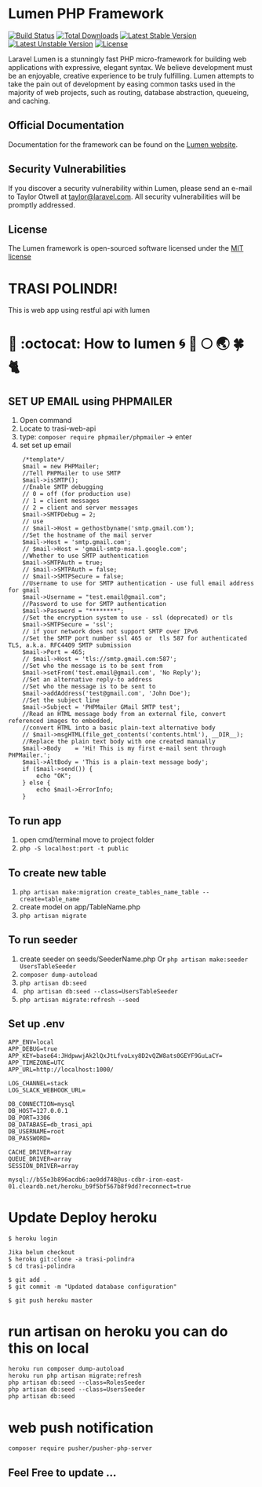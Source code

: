 # Lumen PHP Framework

[![Build Status](https://travis-ci.org/laravel/lumen-framework.svg)](https://travis-ci.org/laravel/lumen-framework)
[![Total Downloads](https://poser.pugx.org/laravel/lumen-framework/d/total.svg)](https://packagist.org/packages/laravel/lumen-framework)
[![Latest Stable Version](https://poser.pugx.org/laravel/lumen-framework/v/stable.svg)](https://packagist.org/packages/laravel/lumen-framework)
[![Latest Unstable Version](https://poser.pugx.org/laravel/lumen-framework/v/unstable.svg)](https://packagist.org/packages/laravel/lumen-framework)
[![License](https://poser.pugx.org/laravel/lumen-framework/license.svg)](https://packagist.org/packages/laravel/lumen-framework)

Laravel Lumen is a stunningly fast PHP micro-framework for building web applications with expressive, elegant syntax. We believe development must be an enjoyable, creative experience to be truly fulfilling. Lumen attempts to take the pain out of development by easing common tasks used in the majority of web projects, such as routing, database abstraction, queueing, and caching.

## Official Documentation

Documentation for the framework can be found on the [Lumen website](http://lumen.laravel.com/docs).

## Security Vulnerabilities

If you discover a security vulnerability within Lumen, please send an e-mail to Taylor Otwell at taylor@laravel.com. All security vulnerabilities will be promptly addressed.

## License

The Lumen framework is open-sourced software licensed under the [MIT license](http://opensource.org/licenses/MIT)


# TRASI POLINDR!
This is web app using restful api with lumen

# :trident: :octocat: How to lumen :cyclone: :banana: :full_moon: :earth_asia: :four_leaf_clover: :cat2:

## SET UP EMAIL using PHPMAILER
1. Open command
2. Locate to trasi-web-api
3. type: ```composer require phpmailer/phpmailer``` -> enter
4. set set up email
```
    /*template*/
    $mail = new PHPMailer;
    //Tell PHPMailer to use SMTP
    $mail->isSMTP();
    //Enable SMTP debugging
    // 0 = off (for production use)
    // 1 = client messages
    // 2 = client and server messages
    $mail->SMTPDebug = 2;
    // use
    // $mail->Host = gethostbyname('smtp.gmail.com');
    //Set the hostname of the mail server
    $mail->Host = 'smtp.gmail.com';
    // $mail->Host = 'gmail-smtp-msa.l.google.com';
    //Whether to use SMTP authentication
    $mail->SMTPAuth = true;
    // $mail->SMTPAuth = false;
    // $mail->SMTPSecure = false;
    //Username to use for SMTP authentication - use full email address for gmail
    $mail->Username = "test.email@gmail.com";
    //Password to use for SMTP authentication
    $mail->Password = "********";
    //Set the encryption system to use - ssl (deprecated) or tls
    $mail->SMTPSecure = 'ssl';
    // if your network does not support SMTP over IPv6
    //Set the SMTP port number ssl 465 or  tls 587 for authenticated TLS, a.k.a. RFC4409 SMTP submission
    $mail->Port = 465;
    // $mail->Host = 'tls://smtp.gmail.com:587';
    //Set who the message is to be sent from
    $mail->setFrom('test.email@gmail.com', 'No Reply');
    //Set an alternative reply-to address
    //Set who the message is to be sent to
    $mail->addAddress('test@gmail.com', 'John Doe');
    //Set the subject line
    $mail->Subject = 'PHPMailer GMail SMTP test';
    //Read an HTML message body from an external file, convert referenced images to embedded,
    //convert HTML into a basic plain-text alternative body
    // $mail->msgHTML(file_get_contents('contents.html'), __DIR__);
    //Replace the plain text body with one created manually
    $mail->Body    = 'Hi! This is my first e-mail sent through PHPMailer.';
    $mail->AltBody = 'This is a plain-text message body';
    if ($mail->send()) {
        echo "OK";
    } else { 
        echo $mail->ErrorInfo;
    }
```

## To run app
1. open cmd/terminal move to project folder
2. ``` php -S localhost:port -t public ```

## To create new table
1. ``` php artisan make:migration create_tables_name_table --create=table_name ```
2. create model on app/TableName.php
3. ``` php artisan migrate ```

## To run seeder 
1. create seeder on seeds/SeederName.php Or ```php artisan make:seeder UsersTableSeeder```
2. ``` composer dump-autoload ```
3. ``` php artisan db:seed ```
4. ``` php artisan db:seed --class=UsersTableSeeder```
5. ``` php artisan migrate:refresh --seed ```

## Set up .env
``` 
APP_ENV=local
APP_DEBUG=true
APP_KEY=base64:JHdpwwjAk2lQxJtLfvoLxy8D2vQZW8ats0GEYF9GuLaCY=
APP_TIMEZONE=UTC
APP_URL=http://localhost:1000/

LOG_CHANNEL=stack
LOG_SLACK_WEBHOOK_URL=

DB_CONNECTION=mysql
DB_HOST=127.0.0.1
DB_PORT=3306
DB_DATABASE=db_trasi_api
DB_USERNAME=root
DB_PASSWORD=

CACHE_DRIVER=array
QUEUE_DRIVER=array
SESSION_DRIVER=array
```

```
mysql://b55e3b896acdb6:ae0dd748@us-cdbr-iron-east-01.cleardb.net/heroku_b9f5bf567b8f9dd?reconnect=true
```


# Update Deploy heroku

```
$ heroku login

Jika belum checkout
$ heroku git:clone -a trasi-polindra
$ cd trasi-polindra

$ git add .
$ git commit -m "Updated database configuration"

$ git push heroku master

```
# run  artisan on heroku you can do this on local
```
heroku run composer dump-autoload
heroku run php artisan migrate:refresh
php artisan db:seed --class=RolesSeeder
php artisan db:seed --class=UsersSeeder
php artisan db:seed
```

# web push notification
```
composer require pusher/pusher-php-server
```

## Feel Free to update ...